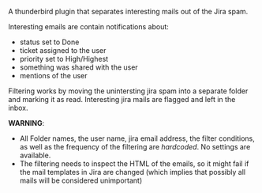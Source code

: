 A thunderbird plugin that separates interesting mails out of the Jira spam.

Interesting emails are contain notifications about:
- status set to Done
- ticket assigned to the user
- priority set to High/Highest
- something was shared with the user
- mentions of the user

Filtering works by moving the unintersting jira spam into a separate folder and marking it as read. Interesting jira mails are flagged and left in the inbox.

**WARNING**:
* All Folder names, the user name, jira email address,  the filter conditions, as well as the frequency of the filtering  are *hardcoded*. No settings are available.
* The filtering needs to inspect the HTML of the emails, so it might fail if the mail templates in Jira are changed (which implies that possibly all mails will be considered unimportant)
